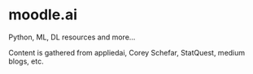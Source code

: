# moodle.ai
Python, ML, DL resources and more...

Content is gathered from appliedai, Corey Schefar, StatQuest, medium blogs, etc.
